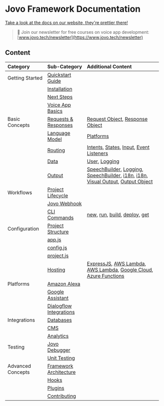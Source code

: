 # Jovo Framework Documentation

[Take a look at the docs on our website, they're prettier there!](https://www.jovo.tech/docs/)

> 🚀 Join our newsletter for free courses on voice app development: [www.jovo.tech/newsletter](https://www.jovo.tech/newsletter) 

## Content

Category | Sub-Category | Additional Content
:--- | :--- | :---
Getting Started | [Quickstart Guide](./getting-started) | &nbsp;
&nbsp; | [Installation](./getting-started/installation.md) | &nbsp;
&nbsp; | [Next Steps](./getting-started/next-steps.md) | &nbsp;
&nbsp; | [Voice App Basics](./getting-started/voice-app-basics.md) | &nbsp;
Basic Concepts | [Requests & Responses](./basic-concepts/requests-responses) | [Request Object](./basic-concepts/requests-responses/request.md), [Response Object](./basic-concepts/requests-responses/response.md)
&nbsp; | [Language Model](./basic-concepts/model)  | [Platforms](./basic-concepts/model/platforms)
&nbsp; | [Routing](./basic-concepts/routing)  | [Intents](./basic-concepts/routing/intents.md), [States](./basic-concepts/routing/states.md), [Input](./basic-concepts/routing/input.md), [Event Listeners](./basic-concepts/routing/event-listeners.md)
&nbsp; | [Data](./basic-concepts/data)  | [User](./basic-concepts/data/user.md), [Logging](./basic-concepts/data/logging.md)
&nbsp; | [Output](./basic-concepts/output)  | [SpeechBuilder](./basic-concepts/output/speechbuilder.md), [Logging](./basic-concepts/output/logging.md), [SpeechBuilder](./basic-concepts/output/speechbuilder.md), [i18n](./basic-concepts/output/i18n.md), [i18n](./basic-concepts/output/i18n.md), [Visual Output](./basic-concepts/output/visual-output.md), [Output Object](./basic-concepts/output/object.md)
Workflows | [Project Lifecycle](./workflows/project-lifecycle.md) | &nbsp;
&nbsp;| [Jovo Webhook](./workflows/jovo-webhook.md) | &nbsp;
&nbsp; | [CLI Commands](./workflows/cli)  | [new](./workflows/cli/new.md), [run](./workflows/cli/run.md), [build](./workflows/cli/build.md), [deploy](./workflows/cli/deploy.md), [get](./workflows/cli/get.md)
Configuration | [Project Structure](./configuration/project-structure.md) | &nbsp;
&nbsp; | [app.js](./configuration/app-js.md) | &nbsp;
&nbsp; | [config.js](./configuration/config-js.md) | &nbsp;
&nbsp; | [project.js](./configuration/project-js.md) | &nbsp;
&nbsp; | [Hosting](./configuration/hosting) | [ExpressJS](./configuration/hosting/express-js.md), [AWS Lambda](./configuration/hosting/aws-lambda.md), [AWS Lambda](./configuration/hosting/aws-lambda.md), [Google Cloud](./configuration/hosting/google-cloud-functions.md), [Azure Functions](./configuration/hosting/azure-functions.md)
Platforms | [Amazon Alexa](./platforms/amazon-alexa) | &nbsp;
&nbsp; | [Google Assistant](./platforms/google-assistant) | &nbsp;
&nbsp; | [Dialogflow Integrations](./platforms/google-assistant) | &nbsp;
Integrations | [Databases](./integrations/databases) | &nbsp;
&nbsp; | [CMS](./integrations/cms) | &nbsp;
&nbsp; | [Analytics](./integrations/analytics) | &nbsp;
Testing | [Jovo Debugger](./testing/debugger.md) | &nbsp;
&nbsp; | [Unit Testing](./testing/unit-testing.md) | &nbsp;
Advanced Concepts | [Framework Architecture](./advanced-concepts/architecture.md) | &nbsp;
&nbsp; | [Hooks](./advanced-concepts/hooks.md) | &nbsp;
&nbsp; | [Plugins](./advanced-concepts/plugins.md) | &nbsp;
&nbsp; | [Contributing](./advanced-concepts/contributing.md) | &nbsp;
